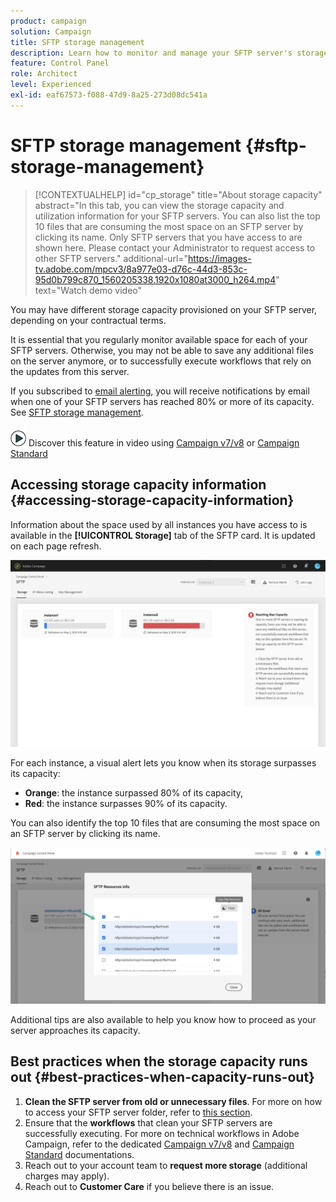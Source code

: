 ```yaml
---
product: campaign
solution: Campaign 
title: SFTP storage management
description: Learn how to monitor and manage your SFTP server's storage
feature: Control Panel
role: Architect
level: Experienced
exl-id: eaf67573-f088-47d9-8a25-273d08dc541a
---
```

# SFTP storage management {#sftp-storage-management}

>[!CONTEXTUALHELP]
>id="cp_storage"
>title="About storage capacity"
>abstract="In this tab, you can view the storage capacity and utilization information for your SFTP servers. You can also list the top 10 files that are consuming the most space on an SFTP server by clicking its name. Only SFTP servers that you have access to are shown here. Please contact your Administrator to request access to other SFTP servers."
>additional-url="https://images-tv.adobe.com/mpcv3/8a977e03-d76c-44d3-853c-95d0b799c870_1560205338.1920x1080at3000_h264.mp4" text="Watch demo video"

You may have different storage capacity provisioned on your SFTP server, depending on your contractual terms.

It is essential that you regularly monitor available space for each of your SFTP servers. Otherwise, you may not be able to save any additional files on the server anymore, or to successfully execute workflows that rely on the updates from this server.

If you subscribed to [email alerting](../../email-alerting.md), you will receive notifications by email when one of your SFTP servers has reached 80% or more of its capacity. See [SFTP storage management](../../sftp/using/sftp-storage-management.md).

![](assets/do-not-localize/how-to-video.png) Discover this feature in video using [Campaign v7/v8](https://experienceleague.adobe.com/docs/campaign-classic-learn/control-panel/sftp-management/monitoring-server-capacity.html#sftp-management) or [Campaign Standard](https://experienceleague.adobe.com/docs/campaign-standard-learn/control-panel/sftp-management/monitoring-server-capacity.html#sftp-management)

## Accessing storage capacity information {#accessing-storage-capacity-information}

Information about the space used by all instances you have access to is available in the **[!UICONTROL Storage]** tab of the SFTP card. It is updated on each page refresh.

![](assets/control_panel_space.png)

For each instance, a visual alert lets you know when its storage surpasses its capacity:

* **Orange**: the instance surpassed 80% of its capacity,
* **Red**: the instance surpasses 90% of its capacity.

You can also identify the top 10 files that are consuming the most space on an SFTP server by clicking its name.

![](assets/sftp-top10.png)

Additional tips are also available to help you know how to proceed as your server approaches its capacity.

## Best practices when the storage capacity runs out {#best-practices-when-capacity-runs-out}

1. **Clean the SFTP server from old or unnecessary files**. For more on how to access your SFTP server folder, refer to [this section](../../sftp/using/logging-into-sftp-server.md).
1. Ensure that the **workflows** that clean your SFTP servers are successfully executing. For more on technical workflows in Adobe Campaign, refer to the dedicated [Campaign v7/v8](https://experienceleague.adobe.com/docs/campaign-classic/using/automating-with-workflows/advanced-management/about-technical-workflows.html) and [Campaign Standard](https://experienceleague.adobe.com/docs/campaign-standard/using/administrating/application-settings/technical-workflows.html) documentations.
1. Reach out to your account team to **request more storage** (additional charges may apply).
1. Reach out to **Customer Care** if you believe there is an issue.

